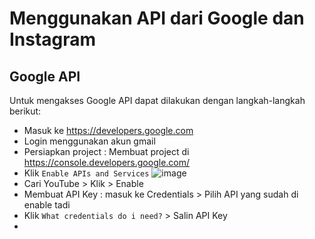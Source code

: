 # Menggunakan API dari Google dan Instagram

## Google API
Untuk mengakses Google API dapat dilakukan dengan langkah-langkah berikut:
* Masuk ke https://developers.google.com
* Login menggunakan akun gmail
* Persiapkan project : Membuat project di https://console.developers.google.com/
* Klik `Enable APIs and Services`
![image](https://user-images.githubusercontent.com/54906064/186463983-484726ef-a355-4437-8963-a69602f79a5b.png)
* Cari YouTube > Klik > Enable
* Membuat API Key : masuk ke Credentials > Pilih API yang sudah di enable tadi
* Klik `What credentials do i need?` > Salin API Key
* 
